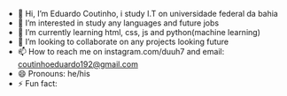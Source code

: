 - 👋 Hi, I’m Eduardo Coutinho, i study I.T on universidade federal da bahia
- 👀 I’m interested in study any languages and future jobs
- 🌱 I’m currently learning html, css, js and python(machine learning)
- 💞️ I’m looking to collaborate on any projects looking future 
- 📫 How to reach me on instagram.com/duuh7 and email: coutinhoeduardo192@gmail.com
- 😄 Pronouns: he/his
- ⚡ Fun fact: 

<!---
iitzduuu/iitzduuu is a ✨ special ✨ repository because its `README.md` (this file) appears on your GitHub profile.
You can click the Preview link to take a look at your changes.
--->

